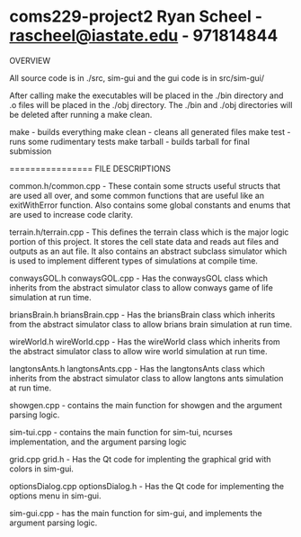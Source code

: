 coms229-project2
Ryan Scheel - rascheel@iastate.edu - 971814844
================
OVERVIEW

All source code is in ./src, sim-gui and the gui code is in src/sim-gui/

After calling make the executables will be placed in the ./bin 
directory and .o files will be placed in the ./obj directory.
The ./bin and ./obj directories will be deleted after running a 
make clean.

make - builds everything
make clean - cleans all generated files
make test - runs some rudimentary tests
make tarball - builds tarball for final submission

================
FILE DESCRIPTIONS

common.h/common.cpp - These contain some structs useful structs that are used all over,
                      and some common functions that are useful like an exitWithError function.
                      Also contains some global constants and enums that are used to increase
                      code clarity.

terrain.h/terrain.cpp - This defines the terrain class which is the major logic portion of this project.
                        It stores the cell state data and reads aut files and outputs as an aut file.
                        It also contains an abstract subclass simulator which is used to implement different
                        types of simulations at compile time.

conwaysGOL.h conwaysGOL.cpp - Has the conwaysGOL class which inherits from the abstract simulator class to allow
                              conways game of life simulation at run time.

briansBrain.h briansBrain.cpp - Has the briansBrain class which inherits from the abstract simulator class to allow
                                brians brain simulation at run time.

wireWorld.h wireWorld.cpp - Has the wireWorld class which inherits from the abstract simulator class to allow
                            wire world simulation at run time.

langtonsAnts.h langtonsAnts.cpp - Has the langtonsAnts class which inherits from the abstract simulator class to allow
                                  langtons ants simulation at run time.

showgen.cpp - contains the main function for showgen and the argument parsing logic.

sim-tui.cpp - contains the main function for sim-tui, ncurses implementation, and the argument parsing logic

grid.cpp grid.h - Has the Qt code for implenting the graphical grid with colors in sim-gui.

optionsDialog.cpp optionsDialog.h - Has the Qt code for implementing the options menu in sim-gui.

sim-gui.cpp - has the main function for sim-gui, and implements the argument parsing logic.
